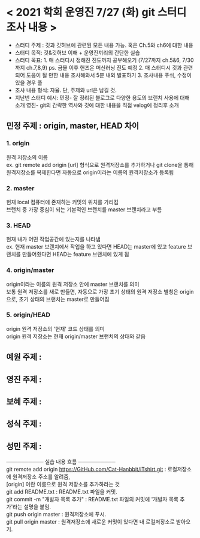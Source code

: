 # < 2021 학회 운영진 7/27 (화) git 스터디 조사 내용 >
 - 스터디 주제 : 깃과 깃허브에 관련된 모든 내용 가능. 혹은 Ch.5와 ch6에 대한 내용
 - 스터디 목적: 깃&깃허브 이해 + 운영진끼리의 간단한 실습 
 - 스터디 목표: 1. 매 스터디시 정해진 진도까지 공부해오기 (7/27까지 ch.5&6, 7/30까지 ch.7,8,9)
                                           ps. 금욜 이후 핸즈온 머신러닝 진도 예정
               2. 매 스터디시 깃과 관련되어 도움이 될 만한 내용 조사해와서 5분 내외 발표하기
               3. 조사내용 푸쉬, 수정이 있을 경우 풀
  - 조사 내용 형식: 자율. 단, 주제와 url은 남길 것.   
  - 지난번 스터디 예시: 민정- 잘 정리된 블로그로 다양한 용도의 브랜치 사용에 대해 소개
                      영진- git의 간략한 역사와 깃에 대한 내용을 직접 velog에 정리후 소개


## 민정 주제 : origin, master, HEAD 차이
### 1. origin
원격 저장소의 이름 <br/>
ex. git remote add origin [url] 형식으로 원격저장소를 추가하거나
git clone을 통해 원격저장소를 복제한다면 자동으로 origin이라는 이름의 원격저장소가 등록됨

### 2. master
현재 local 컴퓨터에 존재하는 커밋의 위치를 가리킴 <br/>
브랜치 중 가장 중심이 되는 기본적인 브랜치를 master 브랜치라고 부름

### 3. HEAD
현재 내가 어떤 작업공간에 있는지를 나타냄 <br/>
ex. 현재 master 브랜치에서 작업을 하고 있다면 HEAD는 master에 있고
feature 브랜치를 만들어줬다면 HEAD는 feature 브랜치에 있게 됨

### 4. origin/master
origin이라는 이름의 원격 저장소 안에 master 브랜치를 의미 <br/>
보통 원격 저장소를 새로 만들면, 자동으로 가장 초기 상태의 원격 저장소 별칭은 origin으로, 초기 상태의 브랜치는 master로 만들어짐

### 5. origin/HEAD
origin 원격 저장소의 '현재' 코드 상태를 의미 <br/>
origin 원격 저장소는 현재 origin/master 브랜치의 상태와 같음

## 예원 주제 :


## 영진 주제 :


## 보혜 주제 :


## 성식 주제 :


## 성민 주제 :



────────── 실습 내용 흐름 ──────────  
git remote add origin https://GitHub.com/Cat-Hanbbit/iTshirt.git : 로컬저장소에 원격저장소 주소를 알려줌,  
                                                                   [origin] 이란  이름으로 원격 저장소를 추가하라는 것  
git add README.txt 		: README.txt 파일을 커밋.  
git commit -m "개발자 목록 추가"	: README.txt 파일의 커밋에 '개발자 목록 추가'라는 설명을 붙임.  
git push origin master		: 원격저장소에 푸시.  
git pull origin master		: 원격저장소에 새로운 커밋이 있다면 내 로컬저장소로 받아오기.   

